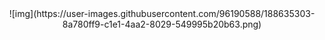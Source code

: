 
<div align="center">
![img](https://user-images.githubusercontent.com/96190588/188635303-8a780ff9-c1e1-4aa2-8029-549995b20b63.png)
</div>
